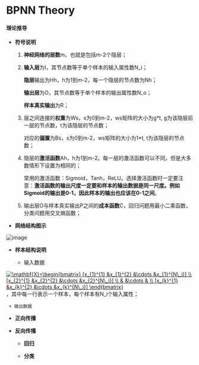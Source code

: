 # BPNN Theory
 
#### 理论推导

+ **符号说明**

    1. **神经网络的层数**m，也就是包括m-2个隐层；
    2. **输入层**为I，其节点数等于单个样本的输入属性数N_i；
    
       **隐层**输出为Hh，h为1到m-2，每一个隐层的节点数为Nh；
       
       **输出层**为O，其节点数等于单个样本的输出属性数N_o；
       
       **样本真实输出**为R；
       
    3. 层之间连接的**权重**为Ws，s为0到m-2，ws矩阵的大小为g\*t, g为该隐层前一层的节点数，t为该隐层的节点数；
    
       对应的**偏置**为Bs，s为0到m-2，ws矩阵的大小为1\*t, t为该隐层的节点数；
    
    4. 隐层的**激活函数**Ah，h为1到m-2。每一层的激活函数可以不同，但是大多数情形下设置为相同的；
    
       常用的激活函数：Sigmoid，Tanh，ReLU。选择激活函数时一定要注意：**激活函数的输出尺度一定要和样本的输出数据是同一尺度。例如Sigmoid的输出是0-1，因此样本的输出也应该在0-1之间**。
       
    5. 输出层O与样本真实输出P之间的**成本函数**C，回归问题用最小二乘函数， 分类问题用交叉熵函数；
      
+ **网络结构图示**

![image](https://github.com/Anfany/Machine-Learning-for-Beginner-by-Python3/blob/master/BPNN/BPNN_Struct.png)


+ **样本结构说明**

     + 输入数据
      
<a href="http://www.codecogs.com/eqnedit.php?latex=\mathbf{X}=\begin{bmatrix}&space;[x_{1}^{1}&space;&x_{1}^{2}&space;&\cdots&space;&x_{1}^{N\_i}]&space;\\&space;[x_{2}^{1}&space;&x_{2}^{2}&space;&\cdots&space;&x_{2}^{N\_i}]&space;\\&space;&&space;&\cdots&space;&&space;\\&space;[x_{k}^{1}&space;&x_{k}^{2}&space;&\cdots&space;&x_{k}^{N\_i}]&space;\end{bmatrix}" target="_blank"><img src="http://latex.codecogs.com/gif.latex?\mathbf{X}=\begin{bmatrix}&space;[x_{1}^{1}&space;&x_{1}^{2}&space;&\cdots&space;&x_{1}^{N\_i}]&space;\\&space;[x_{2}^{1}&space;&x_{2}^{2}&space;&\cdots&space;&x_{2}^{N\_i}]&space;\\&space;&&space;&\cdots&space;&&space;\\&space;[x_{k}^{1}&space;&x_{k}^{2}&space;&\cdots&space;&x_{k}^{N\_i}]&space;\end{bmatrix}" title="\mathbf{X}=\begin{bmatrix} [x_{1}^{1} &x_{1}^{2} &\cdots &x_{1}^{N\_i}] \\ [x_{2}^{1} &x_{2}^{2} &\cdots &x_{2}^{N\_i}] \\ & &\cdots & \\ [x_{k}^{1} &x_{k}^{2} &\cdots &x_{k}^{N\_i}] \end{bmatrix}" /></a>，其中每一行表示一个样本，每个样本有N_i个输入属性；


     + 输出数据
    
    


+ **正向传播**



+ **反向传播**


    + **回归**
    

    + **分类**

 

 
 
  

